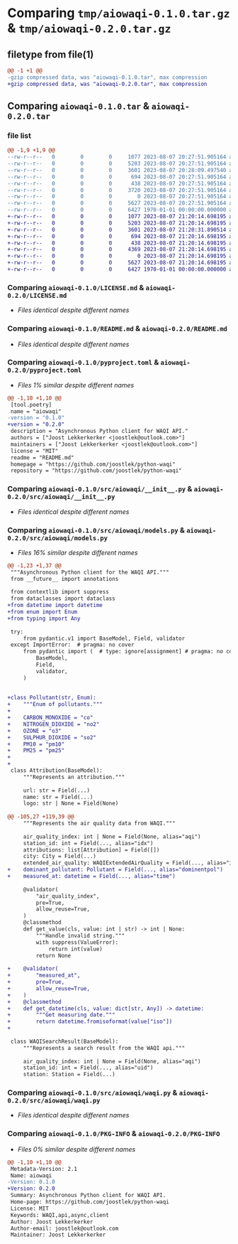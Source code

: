 # Comparing `tmp/aiowaqi-0.1.0.tar.gz` & `tmp/aiowaqi-0.2.0.tar.gz`

## filetype from file(1)

```diff
@@ -1 +1 @@
-gzip compressed data, was "aiowaqi-0.1.0.tar", max compression
+gzip compressed data, was "aiowaqi-0.2.0.tar", max compression
```

## Comparing `aiowaqi-0.1.0.tar` & `aiowaqi-0.2.0.tar`

### file list

```diff
@@ -1,9 +1,9 @@
--rw-r--r--   0        0        0     1077 2023-08-07 20:27:51.905164 aiowaqi-0.1.0/LICENSE.md
--rw-r--r--   0        0        0     5203 2023-08-07 20:27:51.905164 aiowaqi-0.1.0/README.md
--rw-r--r--   0        0        0     3601 2023-08-07 20:28:09.497540 aiowaqi-0.1.0/pyproject.toml
--rw-r--r--   0        0        0      694 2023-08-07 20:27:51.905164 aiowaqi-0.1.0/src/aiowaqi/__init__.py
--rw-r--r--   0        0        0      438 2023-08-07 20:27:51.905164 aiowaqi-0.1.0/src/aiowaqi/exceptions.py
--rw-r--r--   0        0        0     3720 2023-08-07 20:27:51.905164 aiowaqi-0.1.0/src/aiowaqi/models.py
--rw-r--r--   0        0        0        0 2023-08-07 20:27:51.905164 aiowaqi-0.1.0/src/aiowaqi/py.typed
--rw-r--r--   0        0        0     5627 2023-08-07 20:27:51.905164 aiowaqi-0.1.0/src/aiowaqi/waqi.py
--rw-r--r--   0        0        0     6427 1970-01-01 00:00:00.000000 aiowaqi-0.1.0/PKG-INFO
+-rw-r--r--   0        0        0     1077 2023-08-07 21:20:14.698195 aiowaqi-0.2.0/LICENSE.md
+-rw-r--r--   0        0        0     5203 2023-08-07 21:20:14.698195 aiowaqi-0.2.0/README.md
+-rw-r--r--   0        0        0     3601 2023-08-07 21:20:31.890514 aiowaqi-0.2.0/pyproject.toml
+-rw-r--r--   0        0        0      694 2023-08-07 21:20:14.698195 aiowaqi-0.2.0/src/aiowaqi/__init__.py
+-rw-r--r--   0        0        0      438 2023-08-07 21:20:14.698195 aiowaqi-0.2.0/src/aiowaqi/exceptions.py
+-rw-r--r--   0        0        0     4369 2023-08-07 21:20:14.698195 aiowaqi-0.2.0/src/aiowaqi/models.py
+-rw-r--r--   0        0        0        0 2023-08-07 21:20:14.698195 aiowaqi-0.2.0/src/aiowaqi/py.typed
+-rw-r--r--   0        0        0     5627 2023-08-07 21:20:14.698195 aiowaqi-0.2.0/src/aiowaqi/waqi.py
+-rw-r--r--   0        0        0     6427 1970-01-01 00:00:00.000000 aiowaqi-0.2.0/PKG-INFO
```

### Comparing `aiowaqi-0.1.0/LICENSE.md` & `aiowaqi-0.2.0/LICENSE.md`

 * *Files identical despite different names*

### Comparing `aiowaqi-0.1.0/README.md` & `aiowaqi-0.2.0/README.md`

 * *Files identical despite different names*

### Comparing `aiowaqi-0.1.0/pyproject.toml` & `aiowaqi-0.2.0/pyproject.toml`

 * *Files 1% similar despite different names*

```diff
@@ -1,10 +1,10 @@
 [tool.poetry]
 name = "aiowaqi"
-version = "0.1.0"
+version = "0.2.0"
 description = "Asynchronous Python client for WAQI API."
 authors = ["Joost Lekkerkerker <joostlek@outlook.com>"]
 maintainers = ["Joost Lekkerkerker <joostlek@outlook.com>"]
 license = "MIT"
 readme = "README.md"
 homepage = "https://github.com/joostlek/python-waqi"
 repository = "https://github.com/joostlek/python-waqi"
```

### Comparing `aiowaqi-0.1.0/src/aiowaqi/__init__.py` & `aiowaqi-0.2.0/src/aiowaqi/__init__.py`

 * *Files identical despite different names*

### Comparing `aiowaqi-0.1.0/src/aiowaqi/models.py` & `aiowaqi-0.2.0/src/aiowaqi/models.py`

 * *Files 16% similar despite different names*

```diff
@@ -1,23 +1,37 @@
 """Asynchronous Python client for the WAQI API."""
 from __future__ import annotations
 
 from contextlib import suppress
 from dataclasses import dataclass
+from datetime import datetime
+from enum import Enum
+from typing import Any
 
 try:
     from pydantic.v1 import BaseModel, Field, validator
 except ImportError:  # pragma: no cover
     from pydantic import (  # type: ignore[assignment] # pragma: no cover
         BaseModel,
         Field,
         validator,
     )
 
 
+class Pollutant(str, Enum):
+    """Enum of pollutants."""
+
+    CARBON_MONOXIDE = "co"
+    NITROGEN_DIOXIDE = "no2"
+    OZONE = "o3"
+    SULPHUR_DIOXIDE = "so2"
+    PM10 = "pm10"
+    PM25 = "pm25"
+
+
 class Attribution(BaseModel):
     """Represents an attribution."""
 
     url: str = Field(...)
     name: str = Field(...)
     logo: str | None = Field(None)
 
@@ -105,27 +119,39 @@
     """Represents the air quality data from WAQI."""
 
     air_quality_index: int | None = Field(None, alias="aqi")
     station_id: int = Field(..., alias="idx")
     attributions: list[Attribution] = Field([])
     city: City = Field(...)
     extended_air_quality: WAQIExtendedAirQuality = Field(..., alias="iaqi")
+    dominant_pollutant: Pollutant = Field(..., alias="dominentpol")
+    measured_at: datetime = Field(..., alias="time")
 
     @validator(
         "air_quality_index",
         pre=True,
         allow_reuse=True,
     )
     @classmethod
     def get_value(cls, value: int | str) -> int | None:
         """Handle invalid string."""
         with suppress(ValueError):
             return int(value)
         return None
 
+    @validator(
+        "measured_at",
+        pre=True,
+        allow_reuse=True,
+    )
+    @classmethod
+    def get_datetime(cls, value: dict[str, Any]) -> datetime:
+        """Get measuring date."""
+        return datetime.fromisoformat(value["iso"])
+
 
 class WAQISearchResult(BaseModel):
     """Represents a search result from the WAQI api."""
 
     air_quality_index: int | None = Field(None, alias="aqi")
     station_id: int = Field(..., alias="uid")
     station: Station = Field(...)
```

### Comparing `aiowaqi-0.1.0/src/aiowaqi/waqi.py` & `aiowaqi-0.2.0/src/aiowaqi/waqi.py`

 * *Files identical despite different names*

### Comparing `aiowaqi-0.1.0/PKG-INFO` & `aiowaqi-0.2.0/PKG-INFO`

 * *Files 0% similar despite different names*

```diff
@@ -1,10 +1,10 @@
 Metadata-Version: 2.1
 Name: aiowaqi
-Version: 0.1.0
+Version: 0.2.0
 Summary: Asynchronous Python client for WAQI API.
 Home-page: https://github.com/joostlek/python-waqi
 License: MIT
 Keywords: WAQI,api,async,client
 Author: Joost Lekkerkerker
 Author-email: joostlek@outlook.com
 Maintainer: Joost Lekkerkerker
```

